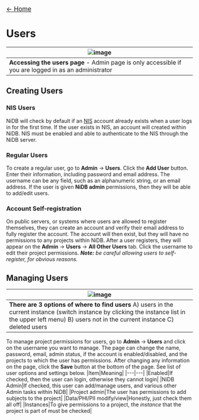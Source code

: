 <a href="index.html" style="font-size: larger;">&larr; Home</a>

# Users

| ![image](https://user-images.githubusercontent.com/8302215/141825695-e9636040-0080-45dd-9c44-7ac8f1950b8c.png) |
|---|
|**Accessing the users page** - Admin page is only accessible if you are logged in as an administrator|

## Creating Users

### NIS Users
NiDB will check by default if an [NIS](https://en.wikipedia.org/wiki/Network_Information_Service) account already exists when a user logs in for the first time. If the user exists in NIS, an account will created within NiDB. NIS must be enabled and able to authenticate to the NIS through the NiDB server.

### Regular Users
To create a regular user, go to **Admin** &rarr; **Users**. Click the **Add User** button. Enter their information, including password and email address. The username can be any field, such as an alphanumeric string, or an email address. If the user is given **NiDB admin** permissions, then they will be able to add/edit users.

### Account Self-registration
On public servers, or systems where users are allowed to register themselves, they can create an account and verify their email address to fully register the account. The account will then exist, but they will have no permissions to any projects within NiDB. After a user registers, they will appear on the **Admin** &rarr; **Users** &rarr; **All Other Users** tab. Click the username to edit their project permissions.
_**Note:** be careful allowing users to self-register, for obvious reasons._

## Managing Users
|![image](https://user-images.githubusercontent.com/8302215/142014954-37b7a2e7-31cf-4cd6-9ce2-7eb6af559ee2.png)|
|---|
|**There are 3 options of where to find users** A) users in the current instance (switch instance by clicking the instance list in the upper left menu) B) users not in the current instance C) deleted users|

To manage project permissions for users, go to **Admin** &rarr; **Users** and click on the username you want to manage. The page can change the name, password, email, admin status, if the account is enabled/disabled, and the projects to which the user has permissions. After changing any information on the page, click the **Save** button at the bottom of the page.
See list of user options and settings below.
|Item|Meaning|
|---|---|
|Enabled|If checked, then the user can login, otherwise they cannot login|
|NiDB Admin|If checked, this user can add/manage users, and various other Admin tasks within NiDB|
|Project admin|The user has permissions to add subjects to the project|
|Data/PHI/PII modify/view|Honestly, just check them all off|
|Instances|To give permissions to a project, the _instance_ that the project is part of must be checked|
